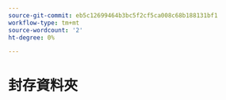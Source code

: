 ```yaml
---
source-git-commit: eb5c12699464b3bc5f2cf5ca008c68b188131bf1
workflow-type: tm+mt
source-wordcount: '2'
ht-degree: 0%

---
```

# 封存資料夾
